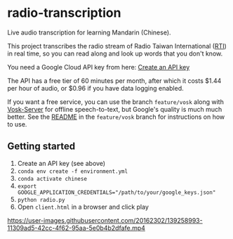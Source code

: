 # radio-transcription

Live audio transcription for learning Mandarin (Chinese).

This project transcribes the radio stream of Radio Taiwan International ([RTI](https://www.rti.org.tw/)) in real time, so you can read along and look up words that you don't know.

You need a Google Cloud API key from here: [Create an API key](https://cloud.google.com/speech-to-text/docs/before-you-begin)

The API has a free tier of 60 minutes per month, after which it costs $1.44 per hour of audio, or $0.96 if you have data logging enabled.

If you want a free service, you can use the branch `feature/vosk` along with [Vosk-Server](https://github.com/alphacep/vosk-server) for offline speech-to-text, but Google's quality is much much better. See the [README](https://github.com/yunusabd/radio-transcription/blob/features/vosk/README.md) in the `feature/vosk` branch for instructions on how to use.

## Getting started

1. Create an API key (see above)
2. `conda env create -f environment.yml`
3. `conda activate chinese`
4. `export GOOGLE_APPLICATION_CREDENTIALS="/path/to/your/google_keys.json"`
5. `python radio.py`
6. Open `client.html` in a browser and click play



https://user-images.githubusercontent.com/20162302/139258993-11309ad5-42cc-4f62-95aa-5e0b4b2dfafe.mp4

